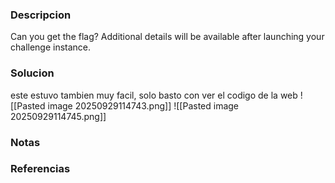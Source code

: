 ### Descripcion
Can you get the flag?
Additional details will be available after launching your challenge instance.

### Solucion
este estuvo tambien muy facil, solo basto con ver el codigo de la web
![[Pasted image 20250929114743.png]]
![[Pasted image 20250929114745.png]]

### Notas


### Referencias
